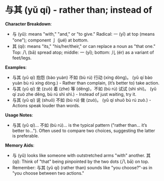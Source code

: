 # **与其 (yǔ qí) - rather than; instead of**

**Character Breakdown**:  
- 与 (yǔ): means "with," "and," or "to give." Radical: 一 (yī) at top (means "one"); component 亅 (jué) at bottom.  
- 其 (qí): means "its," "his/her/their," or can replace a noun as "that one." Top: 八 (bā) spread atop; middle: 一 (yī); bottom: 儿 (ér) as a variant of feet/legs.

**Examples**:  
- 与其 (yǔ qí) 抱怨 (bào yuàn) 不如 (bù rú) 行动 (xíng dòng)。 (yǔ qí bào yuàn bù rú xíng dòng.) - Rather than complain, (it’s better to) take action.  
- 与其 (yǔ qí) 坐 (zuò) 着 (zhe) 等 (děng)，不如 (bù rú) 试试 (shì shì)。 (yǔ qí zuò zhe děng, bù rú shì shì.) - Instead of just waiting, try it.  
- 与其 (yǔ qí) 说 (shuō) 不如 (bù rú) 做 (zuò)。 (yǔ qí shuō bù rú zuò.) - Actions speak louder than words.

**Usage Notes**:  
- 与其 (yǔ qí)... 不如 (bù rú)... is the typical pattern ("rather than... it’s better to..."). Often used to compare two choices, suggesting the latter is preferable.

**Memory Aids**:  
- 与 (yǔ) looks like someone with outstretched arms "with" another. 其 (qí): Think of "that" being pinpointed by the two dots (八 bā) on top.  
- Remember: 与其 (yǔ qí) (rather than) sounds like "you choose?"-as in "you choose between two actions."
